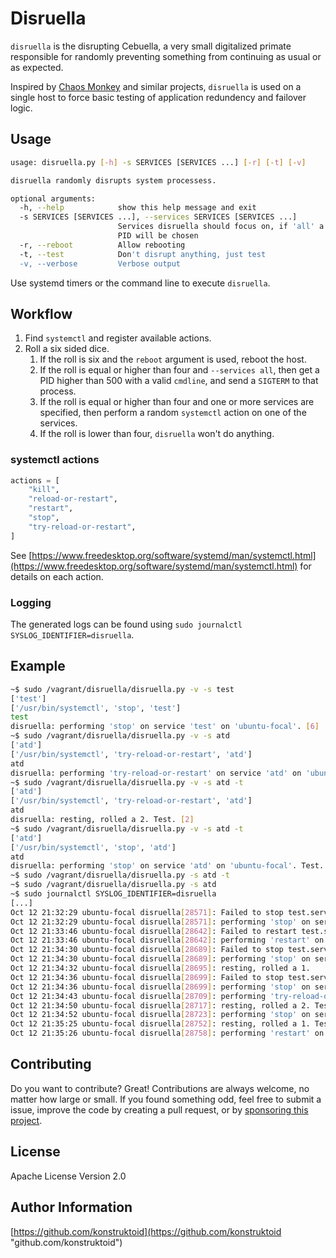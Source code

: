 # Disruella

`disruella` is the disrupting Cebuella, a very small digitalized primate
responsible for randomly preventing something from continuing as usual
or as expected.

Inspired by [Chaos Monkey](https://github.com/netflix/chaosmonkey) and
similar projects, `disruella` is used on a single host to force basic
testing of application redundency and failover logic.

## Usage

```sh
usage: disruella.py [-h] -s SERVICES [SERVICES ...] [-r] [-t] [-v]

disruella randomly disrupts system processess.

optional arguments:
  -h, --help            show this help message and exit
  -s SERVICES [SERVICES ...], --services SERVICES [SERVICES ...]
                        Services disruella should focus on, if 'all' a random
                        PID will be chosen
  -r, --reboot          Allow rebooting
  -t, --test            Don't disrupt anything, just test
  -v, --verbose         Verbose output
```

Use systemd timers or the command line to execute `disruella`.

## Workflow

1. Find `systemctl` and register available actions.
1. Roll a six sided dice.
    1. If the roll is six and the `reboot` argument is used, reboot the host.
    1. If the roll is equal or higher than four and `--services all`, then get a
      PID higher than 500 with a valid `cmdline`, and send a `SIGTERM` to that
      process.
    1. If the roll is equal or higher than four and one or more services are
      specified, then perform a random `systemctl` action on one of the
      services.
    1. If the roll is lower than four, `disruella` won't do anything.

### systemctl actions

```python
actions = [
    "kill",
    "reload-or-restart",
    "restart",
    "stop",
    "try-reload-or-restart",
]
```

See [https://www.freedesktop.org/software/systemd/man/systemctl.html](https://www.freedesktop.org/software/systemd/man/systemctl.html)
for details on each action.

### Logging

The generated logs can be found using
`sudo journalctl SYSLOG_IDENTIFIER=disruella`.

## Example

```sh
~$ sudo /vagrant/disruella/disruella.py -v -s test
['test']
['/usr/bin/systemctl', 'stop', 'test']
test
disruella: performing 'stop' on service 'test' on 'ubuntu-focal'. [6]
~$ sudo /vagrant/disruella/disruella.py -v -s atd
['atd']
['/usr/bin/systemctl', 'try-reload-or-restart', 'atd']
atd
disruella: performing 'try-reload-or-restart' on service 'atd' on 'ubuntu-focal'. [4]
~$ sudo /vagrant/disruella/disruella.py -v -s atd -t
['atd']
['/usr/bin/systemctl', 'try-reload-or-restart', 'atd']
atd
disruella: resting, rolled a 2. Test. [2]
~$ sudo /vagrant/disruella/disruella.py -v -s atd -t
['atd']
['/usr/bin/systemctl', 'stop', 'atd']
atd
disruella: performing 'stop' on service 'atd' on 'ubuntu-focal'. Test. [6]
~$ sudo /vagrant/disruella/disruella.py -s atd -t
~$ sudo /vagrant/disruella/disruella.py -s atd
~$ sudo journalctl SYSLOG_IDENTIFIER=disruella
[...]
Oct 12 21:32:29 ubuntu-focal disruella[28571]: Failed to stop test.service: Unit test.service not loaded.
Oct 12 21:32:29 ubuntu-focal disruella[28571]: performing 'stop' on service 'test' on 'ubuntu-focal'.
Oct 12 21:33:46 ubuntu-focal disruella[28642]: Failed to restart test.service: Unit test.service not found.
Oct 12 21:33:46 ubuntu-focal disruella[28642]: performing 'restart' on service 'test' on 'ubuntu-focal'.
Oct 12 21:34:30 ubuntu-focal disruella[28689]: Failed to stop test.service: Unit test.service not loaded.
Oct 12 21:34:30 ubuntu-focal disruella[28689]: performing 'stop' on service 'test' on 'ubuntu-focal'.
Oct 12 21:34:32 ubuntu-focal disruella[28695]: resting, rolled a 1.
Oct 12 21:34:36 ubuntu-focal disruella[28699]: Failed to stop test.service: Unit test.service not loaded.
Oct 12 21:34:36 ubuntu-focal disruella[28699]: performing 'stop' on service 'test' on 'ubuntu-focal'.
Oct 12 21:34:43 ubuntu-focal disruella[28709]: performing 'try-reload-or-restart' on service 'atd' on 'ubuntu-focal'.
Oct 12 21:34:50 ubuntu-focal disruella[28717]: resting, rolled a 2. Test.
Oct 12 21:34:52 ubuntu-focal disruella[28723]: performing 'stop' on service 'atd' on 'ubuntu-focal'. Test.
Oct 12 21:35:25 ubuntu-focal disruella[28752]: resting, rolled a 1. Test.
Oct 12 21:35:26 ubuntu-focal disruella[28758]: performing 'restart' on service 'atd' on 'ubuntu-focal'.
```

## Contributing

Do you want to contribute? Great! Contributions are always welcome,
no matter how large or small. If you found something odd, feel free to submit a
issue, improve the code by creating a pull request, or by
[sponsoring this project](https://github.com/sponsors/konstruktoid).

## License

Apache License Version 2.0

## Author Information

[https://github.com/konstruktoid](https://github.com/konstruktoid "github.com/konstruktoid")
